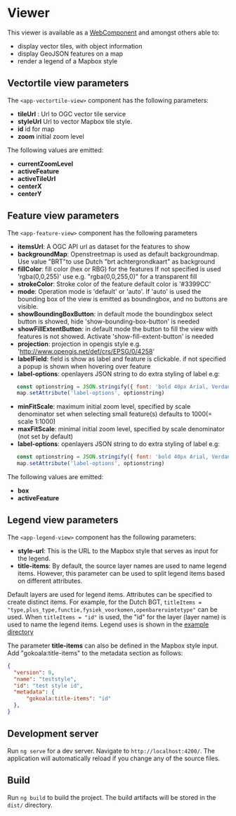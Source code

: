 # Viewer

This viewer is available as a [WebComponent](https://developer.mozilla.org/en-US/docs/Web/API/Web_components) and amongst others able to:

- display vector tiles, with object information
- display GeoJSON features on a map
- render a legend of a Mapbox style

## Vectortile view parameters

The `<app-vectortile-view>` component has the following parameters:

- **tileUrl** : Url to OGC vector tile service
- **styleUrl** Url to vector Mapbox tile style.
- **id** id for map
- **zoom** initial zoom level

The following values are emitted:

- **currentZoomLevel**
- **activeFeature**
- **activeTileUrl**
- **centerX**
- **centerY**

## Feature view parameters

The `<app-feature-view>` component has the following parameters

- **itemsUrl**: A OGC API url as dataset for the features to show
- **backgroundMap**: Openstreetmap is used as default backgroundmap. Use value "BRT"to use Dutch "brt achtergrondkaart" as background
- **fillColor**: fill color (hex or RBG) for the features If not specified is used 'rgba(0,0,255)' use e.g. "rgba(0,0,255,0)" for a transparent fill
- **strokeColor**: Stroke color of the feature default color is '#3399CC'
- **mode**: Operation mode is 'default' or 'auto'. If 'auto' is used the bounding box of the view is emitted as boundingbox, and no buttons are visible.
- **showBoundingBoxButton**: in default mode the boundingbox select button is showed, hide 'show-bounding-box-button' is needed
- **showFillExtentButton**: in default mode the button to fill the view with features is not showed. Activate 'show-fill-extent-button' is needed
- **projection**: projection in opengis style e.g. '<http://www.opengis.net/def/crs/EPSG/0/4258>'
- **labelField**: field is show as label and feature is clickable. if not specified a popup is shown when hovering over feature
- **label-options**: openlayers JSON string to do extra styling of label e.g:

```Javascript
   const optionstring = JSON.stringify({ font: 'bold 40px Arial, Verdana, Courier New' })
   map.setAttribute('label-options', optionstring)
```

- **minFitScale**: maximum initial zoom level, specified by scale denominator set when selecting small feature(s) defaults to 1000(= scale 1:1000)
- **maxFitScale**: minimal initial zoom level, specified by scale denominator (not set by default)
- **label-options**: openlayers JSON string to do extra styling of label e.g:

```Javascript
   const optionstring = JSON.stringify({ font: 'bold 40px Arial, Verdana, Courier New' })
   map.setAttribute('label-options', optionstring)
```

The following values are emitted:

- **box**
- **activeFeature**

## Legend view parameters

The `<app-legend-view>` component has the following parameters:

- **style-url**: This is the URL to the Mapbox style that serves as input for the legend.
- **title-items**: By default, the source layer names are used to name legend items. However, this parameter can be used to split legend items based on different attributes.

Default layers are used for legend items. Attributes can be specified to create distinct items. For example, for the Dutch BGT, `titleItems = "type,plus_type,functie,fysiek_voorkomen,openbareruimtetype"` can be used. When `titleItems = "id"` is used, the "id" for the layer (layer name) is used to name the legend items.
Legend uses is shown in the [example directory](./examples)

The parameter **title-items** can also be defined in the Mapbox style input. Add "gokoala:title-items" to the metadata section as follows:

```Json
{
  "version": 8,
  "name": "teststyle",
  "id": "test style id",
  "metadata": {
      "gokoala:title-items": "id"
  },
}
```

## Development server

Run `ng serve` for a dev server. Navigate to `http://localhost:4200/`. The application will automatically reload if you change any of the source files.

## Build

Run `ng build` to build the project. The build artifacts will be stored in the `dist/` directory.
